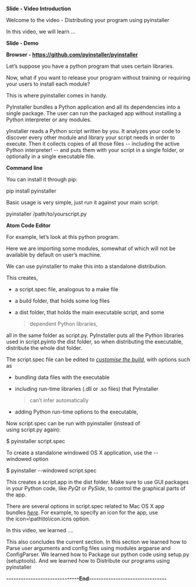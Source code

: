 **Slide - Video Introduction**

Welcome to the video - Distributing your program using pyinstaller

In this video, we will learn …

**Slide - Demo**

**Browser - https://github.com/pyinstaller/pyinstaller**

Let’s suppose you have a python program that uses certain libraries.

Now, what if you want to release your program without training or
requiring your users to install each module?

This is where pyinstaller comes in handy.

PyInstaller bundles a Python application and all its dependencies into a
single package. The user can run the packaged app without installing a
Python interpreter or any modules.

yInstaller reads a Python script written by you. It analyzes your code
to discover every other module and library your script needs in order to
execute. Then it collects copies of all those files -- including the
active Python interpreter! -- and puts them with your script in a single
folder, or optionally in a single executable file.

**Command line**

You can install it through pip:

pip install pyinstaller

Basic usage is very simple, just run it against your main script:

pyinstaller /path/to/yourscript.py

**Atom Code Editor**

For example, let’s look at this python program.

Here we are importing some modules, somewhat of which will not be
available by default on user’s machine.

We can use pyinstaller to make this into a standalone distribution.

This creates,

-   a script.spec file, analogous to a make file

-   a build folder, that holds some log files

-   a dist folder, that holds the main executable script, and some
    > dependent Python libraries,

all in the same folder as script.py. PyInstaller puts all the Python
libraries used in script.pyinto the dist folder, so when distributing
the executable, distribute the whole dist folder.

The script.spec file can be edited to [*customise the
build*](http://pythonhosted.org/PyInstaller/#spec-file-operation), with
options such as

-   bundling data files with the executable

-   including run-time libraries (.dll or .so files) that PyInstaller
    > can’t infer automatically

-   adding Python run-time options to the executable,

Now script.spec can be run with pyinstaller (instead of
using script.py again):

\$ pyinstaller script.spec

To create a standalone windowed OS X application, use
the --windowed option

\$ pyinstaller --windowed script.spec

This creates a script.app in the dist folder. Make sure to use GUI
packages in your Python code, like *PyQt* or *PySide*, to control the
graphical parts of the app.

There are several options in script.spec related to Mac OS X app
bundles [*here*](http://pythonhosted.org/PyInstaller/spec-files.html#spec-file-options-for-a-mac-os-x-bundle).
For example, to specify an icon for the app, use
the icon=\\path\\to\\icon.icns option.

In this video, we learned ….

This also concludes the current section. In this section we learned how
to Parse user arguments and config files using modules argparse and
ConfigParser. We learned how to Package our python code using setup.py
(setuptools). And we learned how to Distribute our programs using
pyinstaller

**------------------------------End--------------------------------**
